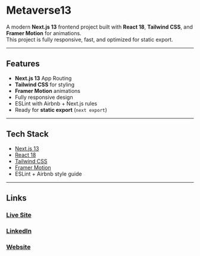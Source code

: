 #  Metaverse13

A modern **Next.js 13** frontend project built with **React 18**, **Tailwind CSS**, and **Framer Motion** for animations.  
This project is fully responsive, fast, and optimized for static export.

---

## Features
-  **Next.js 13** App Routing  
- **Tailwind CSS** for styling  
-  **Framer Motion** animations  
- Fully responsive design  
- ESLint with Airbnb + Next.js rules  
- Ready for **static export** (`next export`)  

---

## Tech Stack
- [Next.js 13](https://nextjs.org/)  
- [React 18](https://reactjs.org/)  
- [Tailwind CSS](https://tailwindcss.com/)  
- [Framer Motion](https://www.framer.com/motion/)  
- ESLint + Airbnb style guide  

---


## Links
### [Live Site](https://metaversus-iv61.vercel.app/)
### [LinkedIn](https://www.linkedin.com/in/sumit-kushwaha-83b608357/)
### [Website](https://sumit-kushwaha.vercel.app/)


